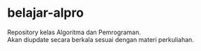 # belajar-alpro

Repository kelas Algoritma dan Pemrograman. <br/>
Akan diupdate secara berkala sesuai dengan materi perkuliahan.
